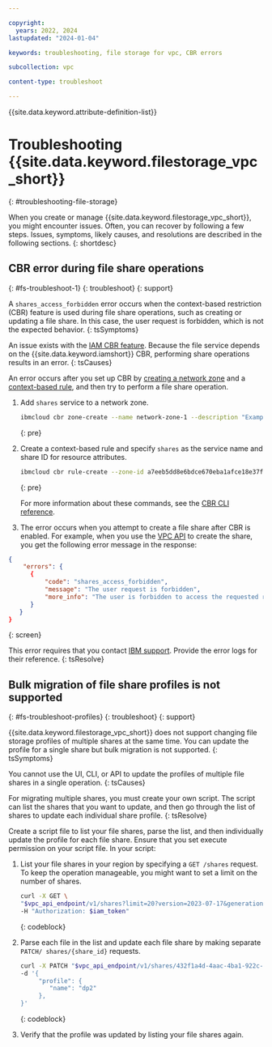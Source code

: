 ```yaml
---

copyright:
  years: 2022, 2024
lastupdated: "2024-01-04"

keywords: troubleshooting, file storage for vpc, CBR errors

subcollection: vpc

content-type: troubleshoot

---
```


{{site.data.keyword.attribute-definition-list}}

# Troubleshooting {{site.data.keyword.filestorage_vpc_short}}
{: #troubleshooting-file-storage}

When you create or manage {{site.data.keyword.filestorage_vpc_short}}, you might encounter issues. Often, you can recover by following a few steps. Issues, symptoms, likely causes, and resolutions are described in the following sections.
{: shortdesc}

## CBR error during file share operations
{: #fs-troubleshoot-1}
{: troubleshoot}
{: support}

A `shares_access_forbidden` error occurs when the context-based restriction (CBR) feature is used during file share operations, such as creating or updating a file share. In this case, the user request is forbidden, which is not the expected behavior.
{: tsSymptoms}

An issue exists with the [IAM CBR feature](/docs/account?topic=account-context-restrictions-whatis). Because the file service depends on the {{site.data.keyword.iamshort}} CBR, performing share operations results in an error.
{: tsCauses}

An error occurs after you set up CBR by [creating a network zone](/docs/vpc?topic=vpc-cbr&interface=ui#network-zone) and a [context-based rule](/docs/vpc?topic=vpc-cbr&interface=ui#cbr-rules), and then try to perform a file share operation.

1. Add `shares` service to a network zone.
    ```sh
    ibmcloud cbr zone-create --name network-zone-1 --description "Example zone 1" --addresses 198.51.100.0  --vpc VPC-1 --service-ref service_name=shares
    ```
    {: pre}

2. Create a context-based rule and specify `shares` as the service name and share ID for resource attributes.
    ```sh
    ibmcloud cbr rule-create --zone-id a7eeb5dd8e6bdce670eba1afce18e37f --description "Test CBR for file share" --service-name shares --resource-attributes "shareId=UUID-OF-SHARE"
    ```
    {: pre}

    For more information about these commands, see the [CBR CLI reference](/docs/account?topic=account-cbr-plugin).

3. The error occurs when you attempt to create a file share after CBR is enabled. For example, when you use the [VPC API](/docs/vpc?topic=vpc-file-storage-create&interface=api#fs-create-file-share-api) to create the share, you get the following error message in the response:

```json
{
    "errors": {
      {
          "code": "shares_access_forbidden",
          "message": "The user request is forbidden",
          "more_info": "The user is forbidden to access the requested resource. Check permissions and try again."
      }
   }
}
```
{: screen}

This error requires that you contact [IBM support](/docs/get-support?topic=get-support-open-case). Provide the error logs for their reference.
{: tsResolve}

## Bulk migration of file share profiles is not supported
{: #fs-troubleshoot-profiles}
{: troubleshoot}
{: support}

{{site.data.keyword.filestorage_vpc_short}} does not support changing file storage profiles of multiple shares at the same time. You can update the profile for a single share but bulk migration is not supported.
{: tsSymptoms}

You cannot use the UI, CLI, or API to update the profiles of multiple file shares in a single operation.
 {: tsCauses}

For migrating multiple shares, you must create your own script. The script can list the shares that you want to update, and then go through the list of shares to update each individual share profile.
{: tsResolve}

Create a script file to list your file shares, parse the list, and then individually update the profile for each file share. Ensure that you set execute permission on your script file. In your script:

1. List your file shares in your region by specifying a `GET /shares` request. To keep the operation manageable, you might want to set a limit on the number of shares.

   ```sh
   curl -X GET \
   "$vpc_api_endpoint/v1/shares?limit=20?version=2023-07-17&generation=2"\
   -H "Authorization: $iam_token"
   ```
   {: codeblock}

2. Parse each file in the list and update each file share by making separate `PATCH/ shares/{share_id}` requests.

   ```sh
   curl -X PATCH "$vpc_api_endpoint/v1/shares/432f1a4d-4aac-4ba1-922c-76fdbcbeb1e3?version=2023-07-17&generation=2" -H "Authorization: $iam_token"
   -d '{
        "profile": {
           "name": "dp2"
        },
   }'
   ```
   {: codeblock}

3. Verify that the profile was updated by listing your file shares again.

